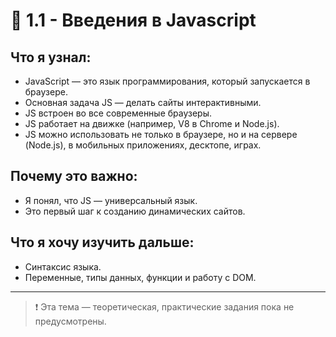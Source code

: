 # 📘 1.1 - Введения в Javascript

## Что я узнал:
- JavaScript — это язык программирования, который запускается в браузере.
- Основная задача JS — делать сайты интерактивными.
- JS встроен во все современные браузеры.
- JS работает на движке (например, V8 в Chrome и Node.js).
- JS можно использовать не только в браузере, но и на сервере (Node.js), в мобильных приложениях, десктопе, играх.

## Почему это важно:
- Я понял, что JS — универсальный язык.
- Это первый шаг к созданию динамических сайтов.

## Что я хочу изучить дальше:
- Синтаксис языка.
- Переменные, типы данных, функции и работу с DOM.

---

> ❗ Эта тема — теоретическая, практические задания пока не предусмотрены.
